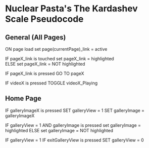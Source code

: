 # Nuclear Pasta's The Kardashev Scale Pseudocode

## General (All Pages)

ON page load 
  set page(currentPage)_link = active

IF pageX_link is touched 
  set pageX_link = highlighted  
ELSE 
  set pageX_link = NOT highlighted

IF pageX_link is pressed 
  GO TO pageX
  
IF videoX is pressed 
  TOGGLE videoX_Playing

## Home Page

IF galleryImageX is pressed 
  SET galleryView = 1 
  SET galleryImage = galleryImageX
  
IF galleryView = 1 AND galleryImage is pressed 
  set galleryImage = highlighted 
ELSE 
  set galleryImage = NOT highlighted
  
IF galleryView = 1 
  IF exitGalleryView is pressed 
    SET galleryView = 0
